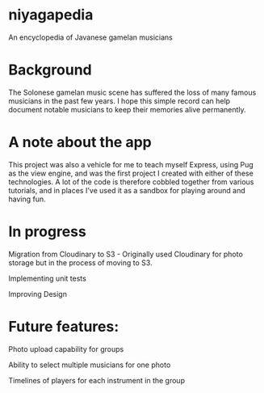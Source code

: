 # niyagapedia
An encyclopedia of Javanese gamelan musicians

# Background
The Solonese gamelan music scene has suffered the loss of many famous musicians in the past few years. I hope this simple record can help document notable musicians to keep their memories alive permanently.

# A note about the app
This project was also a vehicle for me to teach myself Express, using Pug as the view engine, and was the first project I created with either of these technologies. A lot of the code is therefore cobbled together from various tutorials, and in places I've used it as a sandbox for playing around and having fun.

# In progress
Migration from Cloudinary to S3 - Originally used Cloudinary for photo storage but in the process of moving to S3.

Implementing unit tests

Improving Design

# Future features:

Photo upload capability for groups

Ability to select multiple musicians for one photo

Timelines of players for each instrument in the group
